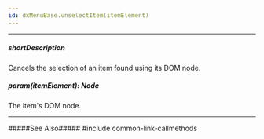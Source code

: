```yaml
---
id: dxMenuBase.unselectItem(itemElement)
---
```

---
##### shortDescription
Cancels the selection of an item found using its DOM node.

##### param(itemElement): Node
The item's DOM node.

---
#####See Also#####
#include common-link-callmethods